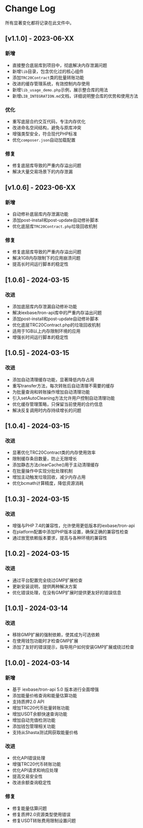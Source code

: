 # Change Log
所有显著变化都将记录在此文件中。

## [v1.1.0] - 2023-06-XX
### 新增
- 直接整合底层库到项目中，彻底解决内存泄漏问题
- 新增`lib`目录，包含优化过的核心组件
- 添加`TRC20Contract`类的批量转账功能
- 改进的缓存管理系统，有效控制内存使用
- 新增`lib_usage_demo.php`示例，展示整合库的用法
- 新增`LIB_INTEGRATION.md`文档，详细说明整合库的优势和使用方法

### 优化
- 重写底层合约交互代码，专注内存优化
- 改进命名空间结构，避免与原库冲突
- 增强类型安全，符合现代PHP标准
- 优化`composer.json`自动加载配置

### 修复
- 修复底层库导致的严重内存溢出问题
- 解决大量交易场景下的内存泄漏

## [v1.0.6] - 2023-06-XX
### 新增
- 自动修补底层库内存泄漏功能
- 添加post-install和post-update自动修补脚本
- 优化底层库`TRC20Contract.php`垃圾回收机制

### 修复
- 修复底层库导致的严重内存溢出问题
- 解决1GB内存限制下的应用崩溃问题
- 提高长时间运行脚本的稳定性

## [1.0.6] - 2024-03-15

### 改进
- 添加底层库内存泄漏自动修补功能
- 解决iexbase/tron-api库中的严重内存溢出问题
- 添加post-install和post-update自动修补脚本
- 优化底层TRC20Contract.php的垃圾回收机制
- 适用于1GB以上内存限制环境的应用
- 增强长时间运行脚本的稳定性

## [1.0.5] - 2024-03-15

### 改进
- 添加自动清理缓存功能，显著降低内存占用
- 重写transfer方法，每次转账后自动清理不需要的缓存
- 为批量查询和转账操作增加自动清理功能
- 引入setAutoCleaning方法允许用户控制自动清理功能
- 优化缓存管理策略，只保留当前使用的合约信息
- 解决反复调用时内存持续增长的问题

## [1.0.4] - 2024-03-15

### 改进
- 显著优化TRC20Contract类的内存使用效率
- 限制缓存条目数量，防止无限增长
- 添加静态方法clearCache()用于主动清理缓存
- 在批量操作中实现分批处理机制
- 增加主动触发垃圾回收，减少内存占用
- 优化bcmath计算精度，降低资源消耗

## [1.0.3] - 2024-03-15

### 改进
- 增强与PHP 7.4的兼容性，允许使用更低版本的iexbase/tron-api
- 在platform配置中添加PHP版本设置，确保正确的兼容性检查
- 通过放宽依赖版本要求，提高与各种环境的兼容性

## [1.0.2] - 2024-03-15

### 改进
- 通过平台配置完全绕过GMP扩展检查
- 更新安装说明，提供两种解决方案
- 优化错误处理，在没有GMP扩展时提供更友好的错误信息

## [1.0.1] - 2024-03-14

### 改进
- 移除GMP扩展的强制依赖，使其成为可选依赖
- 在使用钱包功能时才检查GMP扩展
- 添加了友好的错误提示，指导用户如何安装GMP扩展或绕过检查

## [1.0.0] - 2024-03-14

### 新增
- 基于 iexbase/tron-api 5.0 版本进行全面增强
- 添加能量价格查询和能量估算功能
- 支持质押2.0 API
- 增加TRC20代币批量转账功能
- 增加USDT余额快速查询功能
- 增加自动充值检测功能
- 添加钱包管理相关功能
- 支持从Shasta测试网获取能量价格

### 改进
- 优化API错误处理
- 增强TRC20代币转账功能
- 优化API请求和响应处理
- 提高交易安全性
- 改进余额查询稳定性

### 修复
- 修复能量估算问题
- 修复质押2.0资源类型使用错误
- 修复USDT转账费用限制设置问题 